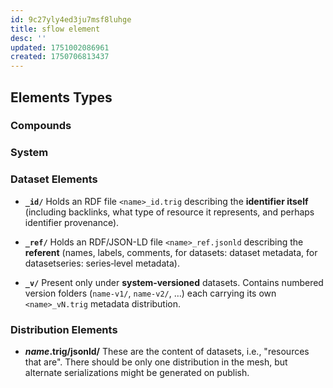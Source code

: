```yaml
---
id: 9c27yly4ed3ju7msf8luhge
title: sflow element
desc: ''
updated: 1751002086961
created: 1750706813437
---
```


## Elements Types

### Compounds

### System

### Dataset Elements

- **`_id/`** Holds an RDF file `<name>_id.trig` describing the **identifier
  itself** (including backlinks, what type of resource it represents, and
  perhaps identifier provenance).

- **`_ref/`** Holds an RDF/JSON-LD file `<name>_ref.jsonld` describing the
  **referent** (names, labels, comments, for datasets: dataset metadata, for
  datasetseries: series‐level metadata).

- **`_v/`** Present only under **system‐versioned** datasets. Contains numbered
  version folders (`name-v1/`, `name-v2/`, …) each carrying its own
  `<name>_vN.trig` metadata distribution.

### Distribution Elements

- **_name_.trig/jsonld/** These are the content of datasets, i.e., "resources
  that are". There should be only one distribution in the mesh, but alternate
  serializations might be generated on publish.
